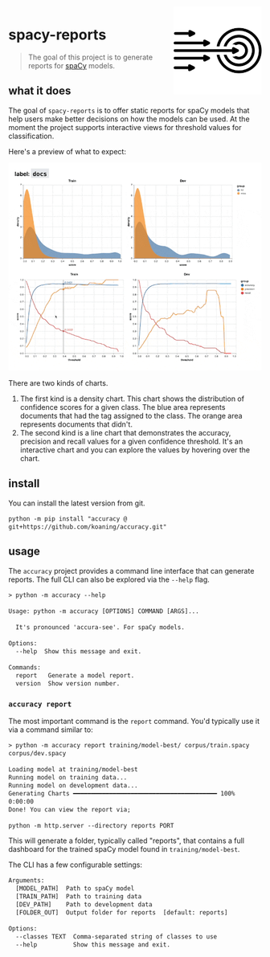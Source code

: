 <img src="https://github.com/koaning/accuraCy/raw/main/icon.png" width=175 height=175 align="right">

# spacy-reports

> The goal of this project is to generate reports for [spaCy](https://spacy.io/) models.

## what it does

The goal of `spacy-reports` is to offer static reports for spaCy models that
help users make better decisions on how the models can be used. At the 
moment the project supports interactive views for threshold values for classification. 

Here's a preview of what to expect:

![](gif.gif)

There are two kinds of charts.

1. The first kind is a density chart. This chart shows the distribution
of confidence scores for a given class. The blue area represents documents
that had the tag assigned to the class. The orange area represents documents
that didn't.
2. The second kind is a line chart that demonstrates the accuracy, precision
and recall values for a given confidence threshold. It's an interactive chart
and you can explore the values by hovering over the chart.

## install 

You can install the latest version from git. 

```
python -m pip install "accuracy @ git+https://github.com/koaning/accuracy.git"
```

## usage
The `accuracy` project provides a command line interface that can
generate reports. The full CLI can also be explored via the `--help` flag. 

```
> python -m accuracy --help

Usage: python -m accuracy [OPTIONS] COMMAND [ARGS]...

  It's pronounced 'accura-see'. For spaCy models.

Options:
  --help  Show this message and exit.

Commands:
  report   Generate a model report.
  version  Show version number.
```

### `accuracy report`

The most important command is the `report` command. You'd typically use it via 
a command similar to:

```
> python -m accuracy report training/model-best/ corpus/train.spacy corpus/dev.spacy

Loading model at training/model-best
Running model on training data...
Running model on development data...
Generating Charts ━━━━━━━━━━━━━━━━━━━━━━━━━━━━━━━━━━━━━━━━ 100% 0:00:00
Done! You can view the report via;

python -m http.server --directory reports PORT 
```

This will generate a folder, typically called "reports", that contains a full 
dashboard for the trained spaCy model found in `training/model-best`. 

The CLI has a few configurable settings:

```text
Arguments:
  [MODEL_PATH]  Path to spaCy model
  [TRAIN_PATH]  Path to training data
  [DEV_PATH]    Path to development data
  [FOLDER_OUT]  Output folder for reports  [default: reports]

Options:
  --classes TEXT  Comma-separated string of classes to use
  --help          Show this message and exit.
```

